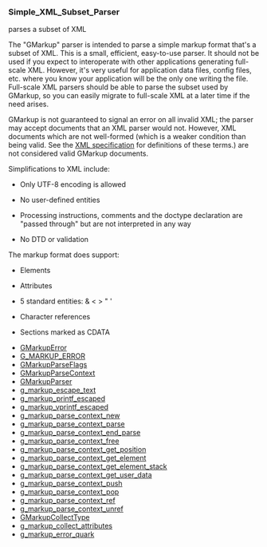 ### Simple_XML_Subset_Parser

parses a subset of XML

 The "GMarkup" parser is intended to parse a simple markup format
 that's a subset of XML. This is a small, efficient, easy-to-use
 parser. It should not be used if you expect to interoperate with
 other applications generating full-scale XML. However, it's very
 useful for application data files, config files, etc. where you
 know your application will be the only one writing the file.
 Full-scale XML parsers should be able to parse the subset used by
 GMarkup, so you can easily migrate to full-scale XML at a later
 time if the need arises.

 GMarkup is not guaranteed to signal an error on all invalid XML;
 the parser may accept documents that an XML parser would not.
 However, XML documents which are not well-formed (which is a
 weaker condition than being valid. See the
 [XML specification](http://www.w3.org/TR/REC-xml/)
 for definitions of these terms.) are not considered valid GMarkup
 documents.

 Simplifications to XML include:

 - Only UTF-8 encoding is allowed

 - No user-defined entities

 - Processing instructions, comments and the doctype declaration
   are "passed through" but are not interpreted in any way

 - No DTD or validation

 The markup format does support:

 - Elements

 - Attributes

 - 5 standard entities: &amp; &lt; &gt; &quot; &apos;

 - Character references

 - Sections marked as CDATA

* [GMarkupError]()
* [G_MARKUP_ERROR]()
* [GMarkupParseFlags]()
* [GMarkupParseContext]()
* [GMarkupParser]()
* [g_markup_escape_text]()
* [g_markup_printf_escaped]()
* [g_markup_vprintf_escaped]()
* [g_markup_parse_context_new]()
* [g_markup_parse_context_parse]()
* [g_markup_parse_context_end_parse]()
* [g_markup_parse_context_free]()
* [g_markup_parse_context_get_position]()
* [g_markup_parse_context_get_element]()
* [g_markup_parse_context_get_element_stack]()
* [g_markup_parse_context_get_user_data]()
* [g_markup_parse_context_push]()
* [g_markup_parse_context_pop]()
* [g_markup_parse_context_ref]()
* [g_markup_parse_context_unref]()
* [GMarkupCollectType]()
* [g_markup_collect_attributes]()
* [g_markup_error_quark]()
